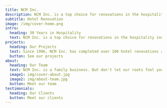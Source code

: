 ```yaml
---
title: NCM Inc.
description: NCM Inc. is a top choice for renovations in the hospitality industry. Why? 30 years of experience speaks for itself. From pools to patios and bar rooms to bathrooms, we've done it all.
subtitle: Hotel Renovation
image: /img/cover-home.png
intro:
  heading: 30 Years in Hospitality
  text: NCM Inc. is a top choice for renovations in the hospitality industry. Why? 30 years of experience speaks for itself. From pools to patios and bar rooms to bathrooms, we've done it all.
projects:
  heading: Our Projects
  text: Since 1996, NCM Inc. has completed over 100 hotel renovations across the country. We have state licensing in Florida, California, Washington, South Carolina, Oregon, Arizona, and Colorado. Though we are always expanding, our fair treatment of clients keeps them coming back year after year.
  button: See our projects
about:
  heading: Our Team
  text: NCM Inc. is a family business. But don't let our roots fool you, we have over 100 commercial projects under our belt, licensing in 6 states, and team members with 30+ years of hopitality experience. Don't be surprised if you feel like part of the family!
  image1: img/cover-about.jpg
  image2: img/about-team.jpg
  button: Meet our team
testimonials:
  heading: Our Clients
  button: Meet our clients
---
```

